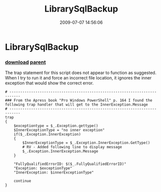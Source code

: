 ﻿---
pid:            1202
parent:         1188
children:       
poster:         Richard Vantreas
title:          LibrarySqlBackup
date:           2009-07-07 14:56:06
description:    The trap statement for this script does not appear to function as suggested.  When I try to run it and force an incorrect file location, it ignores the inner exception that would show the correct error.
format:         posh
---

# LibrarySqlBackup

### [download](1202.ps1) [parent](1188.md) 

The trap statement for this script does not appear to function as suggested.  When I try to run it and force an incorrect file location, it ignores the inner exception that would show the correct error.

```posh
# ---------------------------------------------------------------------------
### From the Apress book "Pro Windows PowerShell" p. 164 I found the following trap handler that will get to the InnerException.Message
# ---------------------------------------------------------------------------
trap
{
    $exceptiontype = $_.Exception.gettype()
    $InnerExceptionType = "no inner exception"
    if($_.Exception.InnerException)
    {
        $InnerExceptionType = $_.Exception.InnerException.GetType()
        # RV - Added following line to display message
        $_.Exception.InnerException.Message
    }

    "FullyQualifiedErrorID: $($_.FullyQualifiedErrorID)"
    "Exception: $exceptionType"
    "InnerException: $innerExceptionType"

    continue
}
```
